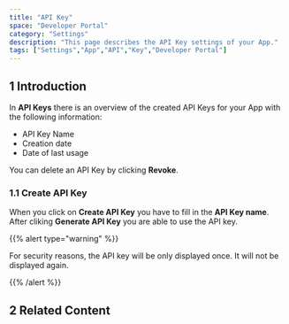 ```yaml
---
title: "API Key"
space: "Developer Portal"
category: "Settings"
description: "This page describes the API Key settings of your App."
tags: ["Settings","App","API","Key","Developer Portal"]
---
```


## 1 Introduction

In **API Keys** there is an overview of the created API Keys for your App with the following information:

*   API Key Name
*   Creation date
*   Date of last usage 

You can delete an API Key by clicking **Revoke**.

### 1.1 Create API Key

When you click on **Create API Key** you have to fill in the **API Key name**. After cliking **Generate API Key** you are able to use the API key.


{{% alert type="warning" %}}

For security reasons, the API key will be only displayed once. It will not be displayed again.

{{% /alert %}}


## 2 Related Content
